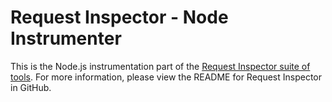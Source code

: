 # Request Inspector - Node Instrumenter

This is the Node.js instrumentation part of the [Request Inspector suite of tools](https://github.com/nebrius/request-inspector).
For more information, please view the README for Request Inspector in GitHub.
